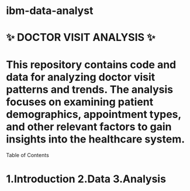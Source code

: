 # ibm-data-analyst
# ✨ DOCTOR VISIT ANALYSIS ✨
# This repository contains code and data for analyzing doctor visit patterns and trends. The analysis focuses on examining patient demographics, appointment types, and other relevant factors to gain insights into the healthcare system.
Table of Contents
# 1.Introduction 2.Data 3.Analysis
